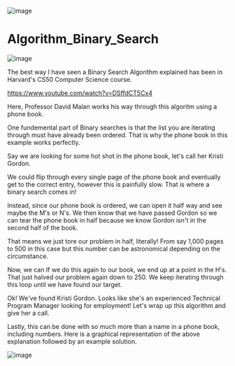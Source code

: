 
![image](https://user-images.githubusercontent.com/66803124/118511957-3bafa700-b6e7-11eb-94c4-ad3afd5bae47.png)

# Algorithm_Binary_Search

![image](https://user-images.githubusercontent.com/66803124/118511758-128f1680-b6e7-11eb-9cb8-fbe17e5b5b4e.png)

The best way I have seen a Binary Search Algorithm explained has been in Harvard's CS50 Computer Science course. 

https://www.youtube.com/watch?v=DSffdCT5Cx4

Here, Professor David Malan works his way through this algoritm using a phone book.

One fundemental part of Binary searches is that the list you are iterating through must have already been ordered. That is why the phone book in this example works perfectly. 

Say we are looking for some hot shot in the phone book, let's call her Kristi Gordon. 

We could flip through every single page of the phone book and eventually get to the correct entry, however this is painfully slow. That is where a binary search comes in!

Instead, since our phone book is ordered, we can open it half way and see maybe the M's or N's. We then know that we have passed Gordon so we can tear the phone book in half because we know Gordon isn't in the second half of the book. 

That means we just tore our problem in half, literally! From say 1,000 pages to 500 in this case but this number can be astronomical depending on the circumstance. 

Now, we can If we do this again to our book, we end up at a point in the H's. That just halved our problem again down to 250. We keep iterating through this loop until we have found our target. 

Ok! We've found Kristi Gordon. Looks like she's an experienced Technical Program Manager looking for employment! Let's wrap up this algorithm and give her a call. 

Lastly, this can be done with so much more than a name in a phone book, including numbers. Here is a graphical representation of the above explanation followed by an example solution. 

![image](https://user-images.githubusercontent.com/66803124/118507993-9d6e1200-b6e3-11eb-929d-d5443b7c8fe2.png)
